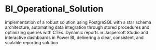 # BI_Operational_Solution
implementation of a robust solution using PostgreSQL with a star schema architecture, automating data integration through stored procedures and optimizing queries with CTEs.  Dynamic reports in Jaspersoft Studio and interactive dashboards in Power BI, delivering a clear, consistent, and scalable reporting solution
